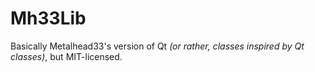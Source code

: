 # Mh33Lib

Basically Metalhead33's version of Qt *(or rather, classes inspired by Qt classes)*, but MIT-licensed.
